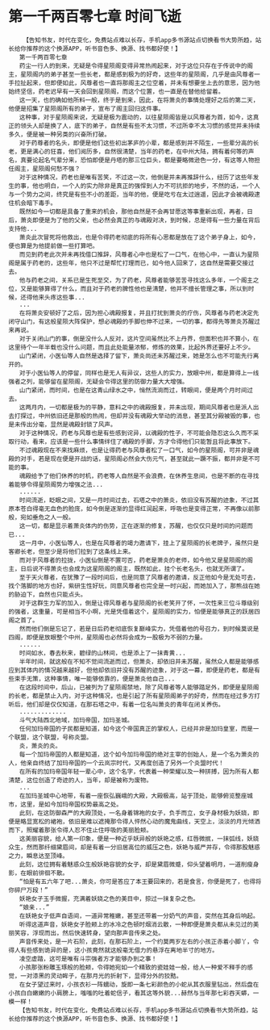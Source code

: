 # 第一千两百零七章 时间飞逝
        【告知书友，时代在变化，免费站点难以长存，手机app多书源站点切换看书大势所趋，站长给你推荐的这个换源APP，听书音色多、换源、找书都好使！】
       第一千两百零七章
       药尘一行人的到来，无疑是令得星陨阁变得异常热闹起来，对于这位只存在于传说中的阁主，星陨阁内的弟子甚至一些长老，都是感到极为的好奇，这些年的星陨阁，几乎是由风尊者一手拉扯起来，但即便如此，风尊者也一直将那阁主之位空着，并未有想要坐上去的意思，因为他始终坚信，药老迟早有一天会回到星陨阁，而这个位置，也一直是在替他给留着。
       这一天，也的确如他所料一般，终于是到来，因此，在将萧炎的事情处理好之后的第二天，他便是招集了星陨阁所有的弟子，宣布了阁主回归这件事。
       这种事，对于星陨阁来说，无疑是极为震动的，以往星陨阁皆是以风尊者为首，如今，这真正的领头人却是换了人，底下的弟子，自然是有些不太习惯，不过所幸不太习惯的感觉并未持续多久，便是被一种另类的兴奋所打破。
       对于药尊者的名头，即便是他们这些初出茅庐的小辈，都是感到并不陌生，一些辈分高的长老，更是满心的狂喜，他们阅历多，自然很清楚，当年的药老，在中州大陆，拥有着何等的声名，真要论起名气辈分来，恐怕即便是丹塔的那三位巨头，都是要略微逊色一分，有这等人物担任阁主，星陨阁何愁不强？
       对于这种情况，药老也是唯有苦笑，不过这一次，他倒是并未再推辞什么，经历了这些年发生的事，他也明白，一个人的实力除非是真正的强悍到人力不可抗拒的地步，不然的话，一个人与一个势力之间，终究是有些不小的差距，当年的他，便是吃亏在太过逍遥，因此才会被魂殿逮住机会暗下毒手。
       既然如今一切都是具备了重来的机会，那他自然是不会再甘愿这等事重新出现，再者，日后，萧炎即便是为了他的父亲，也必然会真正的与魂殿对决，到时候，总是得有一些力量在背后支持他...
       萧炎此次冒死将他救出，也是令得药老彻底的将所有心思都是放在了这个弟子身上，如今，便也算是为他提前做一些打算吧。
       而见到药老此次并未再找借口推辞，风尊者心中也是松了一口气，在他心中，一直认为星陨阁是属于药老的，这些年，他只不过是帮忙打理而已，如今他人回来了，这自然是需要交接过去。
       他与药老之间，关系已是生死至交，为了药老，风尊者能够苦苦寻找这么多年，一个阁主之位，又是能够算得了什么，而且对于药老的脾性他也是清楚，他并不擅长管理之事，所以到时候，还得他来头疼这些事...
       ...
       在将萧炎安顿好了之后，因为担心魂殿报复，并且打扰到萧炎的疗伤，风尊者与药老决定先闭守山门，有这般星陨大阵保护，想必魂殿的手脚也伸不过来，一切的事，都得先等萧炎苏醒过来再说。
       对于关闭山门的事，倒是没什么人反对，这片空间虽然比不上丹界，但面积也并不算小，在这里待个一年半载也没什么问题，而且此处能量浓郁，修炼的效果，比起外界还要好上不少。
       山门紧闭，小医仙等人自然是选择了留下，萧炎尚还未苏醒过来，她是怎么也不可能先行离开的。
       对于小医仙等人的停留，同样也是无人有异议，这些人的实力，放眼中州，都是算得上一线强者之列，能够留在星陨阁，无疑会令得这里的防御力量大大增强。
       山门紧闭，而时间，也是在这青山绿水之中，悄然流淌而过，转眼间，便是两个月时间过去。
       这两月内，一切都是极为的平静，意料之中的魂殿报复，并未出现，期间风尊者也是派人出去打探过，中州依旧还是那般的热闹，但却并没有魂殿大举动的消息，甚至其分殿被毁的事，也是未传出分毫，显然是魂殿封锁了风声。
       对于这种情况，药老与风尊也是有些感到诧异，以魂殿的性子，不可能会隐忍这么久而不采取行动，看来，应该是一些什么事情绊住了魂殿的手脚，方才令得他们只能暂且将此事放下。
       不过魂殿现在不来找麻烦，也是让得药老与风尊者松了一口气，如今的星陨阁，可并非是魂殿的对手，若是现在便是开战的话，星陨阁必然会大伤元气，甚至就此一蹶不振，都并非是不可能的事。
       魂殿给予了他们休养的时机，药老等人自然是不会浪费，在休养生息间，也是不断的在寻找着能够令得星陨阁势力增强之法...
       ......
       时间流逝，眨眼之间，又是一月时间过去，石塔之中的萧炎，依旧没有苏醒的迹象，不过其原本苍白得毫无血色的脸庞，如今倒是逐渐的显得红润起来，呼吸也是变得正常，不再像以前那般，宛如垂危之人一般。
       这一切，都是显示着萧炎体内的伤势，正在逐渐的修复，苏醒，也仅仅只是时间的问题而已...
       这一月中，小医仙等人，也是在风尊者的竭力邀请下，挂上了星陨阁的长老牌子，虽然只是客卿长老，但至少是将他们拉到了这条线上来。
       而对于风尊者的拉拢，小医仙倒是不置可否，药老是萧炎的老师，如今他又是星陨阁的阁主，日后说不得萧炎也会成为这星陨阁的阁主，既然如此，挂个长老名头，也就无所谓了。
       至于天火尊者，在犹豫了一段时间后，也是同意了风尊者的邀请，反正他如今是无处可去，找个落脚的地方也好，紫研生性好玩，同意风尊者也完全是一时兴起，而她加入了，那熊战在她的胁迫下，自然也只能点头。
       对于这群生力军的加入，倒是让得风尊者与星陨阁的长老笑开了怀，一次性来三位斗尊级别的强者，这重量，可是相当不小啊，光是凭借着这个，星陨阁的实力，怕便是能够真正的跃居四阁之首了。
       然而他们倒是忘记了，若是日后药老彻底恢复巅峰实力，凭借着他的号召力，到时候莫说是四阁，即便是放眼整个中州，星陨阁也必然将会成为一股极为不弱的力量。
       ......
       时间如水，春去秋来，碧绿的山林间，也是添上了一抹青黄...
       半年时间，就这般在不知不觉间流逝而过，但萧炎，却依旧并未苏醒，虽然众人都是能够感应到其体内的情况越来越好，但他却依旧并没有苏醒的迹象，对于这一幕，即便是药老，都是有些束手无策，这种事情，唯一能够依靠的，便是萧炎他自己...
       在这段时间中，后山，已被列为了星陨阁禁地，除了风尊者等人能够踏足外，即便是星陨阁的长老，都是禁止入内，对于这种情况，也是引起了所有星陨阁弟子的好奇，然而在经过多方打听后，他们却是仅仅知道，在那石塔之中，有着一位名叫萧炎的青年在闭关养伤。
       .............
       斗气大陆西北地域，加玛帝国，加玛圣城。
       任何加玛帝国的子民都是知道，如今这个帝国真正的掌权人，已经并非是加玛皇室，而是一个联盟，这个联盟，号称炎盟。
       炎，萧炎的炎。
       每一个加玛帝国的人都是知道，这个如今加玛帝国的绝对主宰的创始人，是一个名为萧炎的人，他亲自终结了加玛帝国的一个云岚宗时代，又再度创造了另外一个炎盟时代！
       在所有的加玛帝国年轻一辈心中，这个名字，代表着一种荣耀以及一种拼搏，因为所有人都清楚，这位创造了奇迹的人，当年，却是被称为废物。
       ...
       在加玛圣城中心地带，有着一座恢弘巍峨的大殿，大殿极高，站于顶处，能够俯览整座城市，这里，是如今加玛帝国权势最高之处。
       此刻，在这防御森严的大殿顶处，一名身着锦袍的女子，负手而立，女子身材极为妖娆，即便是略显宽松的裙袍，依旧是难以遮掩那令得人怦然心动的魔鬼曲线，天空上，淡淡的月光倾洒而下，照耀着那张令得人忍不住止住呼吸的美丽脸颊。
       这美丽容貌，给人第一印象，便是一种近乎妖异般的妖艳之感，红唇微抿，一抹弧线，妖娆众生，然而那纤细黛眉间，却是有着一分旧居高位的威压之色，妖艳与威严并存，令得那股魅惑之力，瞬息达至顶峰。
       此刻，这位拥有着魅惑众生般妖艳容貌的女子，却是黛眉微蹙，仰头望着明月，一道削瘦身影，在眼前徘徊不散。
       “怕是有五六年了吧...萧炎，你可是答应了本王要回来的，若是食言，你便是死了，也得将你碎尸万段！”
       妖艳女子玉手微握，充满着妖娆之色的美目中，掠过一抹复杂之色。
       “娘亲...”
       在妖艳女子低声自语间，一道异常稚嫩，甚至还带着一分奶气的声音，突然在其身后响起。
       听得这道声音，妖艳女子脸颊上的冰冷之色顿时烟消云散，一种即便是萧炎都从未见过的美丽笑容，浮现而出，然后快速转身，望向那声音传来之处。
       声音传来处，是一片石阶，此刻，在那石阶上，一个约莫两岁左右的小孩正赤着小脚丫，令得人有些感到诡异的是，这小孩竟然就这般毫无借力的悬浮在离地半寸的地方。
       凌空虚踏，这可是唯有斗宗强者方才能够办到之事！
       小孩那张粉雕玉琢般的脸颊，令得她宛如一个精致的瓷娃娃一般，给人一种爱不释手的感觉，一对漆黑的灵动眸子，在那月光的折射下，显得分外的狡黠。
       在女子望过来时，小孩衣衫一阵蠕动，旋即一条七彩颜色的小蛇从其衣服里钻出，然后盘在小孩白白嫩嫩的小肩膀上，嗤嗤的吐着蛇信子，看其这等外貌...赫然与当年那七彩吞天蟒，一模一样！
       【告知书友，时代在变化，免费站点难以长存，手机app多书源站点切换看书大势所趋，站长给你推荐的这个换源APP，听书音色多、换源、找书都好使！】
